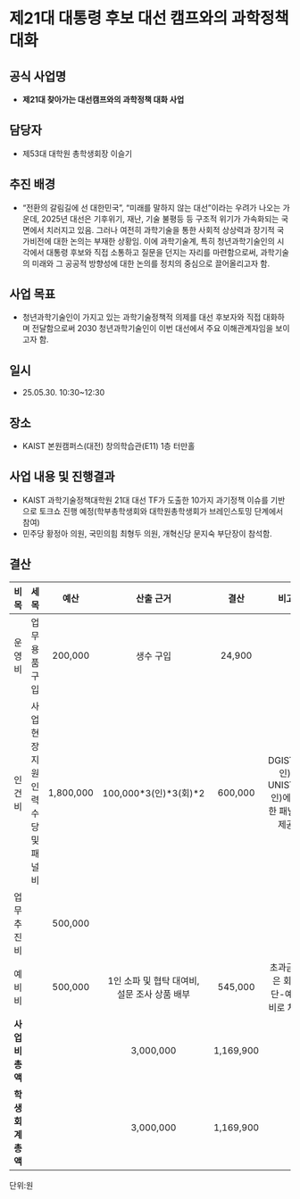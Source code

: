 제21대 대통령 후보 대선 캠프와의 과학정책대화
===

## 공식 사업명
- **제21대 찾아가는 대선캠프와의 과학정책 대화 사업**

## 담당자
- 제53대 대학원 총학생회장 이슬기

## 추진 배경
- “전환의 갈림길에 선 대한민국”, “미래를 말하지 않는 대선”이라는 우려가 나오는 가운데, 2025년 대선은 기후위기, 재난, 기술 불평등 등 구조적 위기가 가속화되는 국면에서 치러지고 있음. 그러나 여전히 과학기술을 통한 사회적 상상력과 장기적 국가비전에 대한 논의는 부재한 상황임. 이에 과학기술계, 특히 청년과학기술인의 시각에서 대통령 후보와 직접 소통하고 질문을 던지는 자리를 마련함으로써, 과학기술의 미래와 그 공공적 방향성에 대한 논의를 정치의 중심으로 끌어올리고자 함.

## 사업 목표
- 청년과학기술인이 가지고 있는 과학기술정책적 의제를 대선 후보자와 직접 대화하며 전달함으로써 2030 청년과학기술인이 이번 대선에서 주요 이해관계자임을 보이고자 함.

## 일시
- 25.05.30. 10:30~12:30

## 장소
- KAIST 본원캠퍼스(대전) 창의학습관(E11) 1층 터만홀

## 사업 내용 및 진행결과
- KAIST 과학기술정책대학원 21대 대선 TF가 도출한 10가지 과기정책 이슈를 기반으로 토크쇼 진행 예정(학부총학생회와 대학원총학생회가 브레인스토밍 단계에서 참여)
- 민주당 황정아 의원, 국민의힘 최형두 의원, 개혁신당 문지숙 부단장이 참석함.

## 결산

| **비목**  |      **세목**       | **예산**  | **산출 근거** |**결산**|**비고**|
|:-------------:|:-----------------:|:-------:|:-----------------:|:-------:|:-------:|
|  운영비  | 업무용품 구입 | 200,000 |생수 구입| 24,900||
| 인건비  | 사업 현장 지원 인력 수당 및 패널비 | 1,800,000 | 100,000*3(인)*3(회)*2 | 600,000 | DGIST(1인), UNIST(2인)에 대한 패널비 제공 |
|  업무추진비  |  | 500,000 | |||
|  예비비  |  | 500,000 | 1인 소파 및 협탁 대여비, 설문 조사 상품 배부 | 545,000| 초과금액은 회장단-예비비로 처리|
|**사업비 총액**||| 3,000,000 |  1,169,900 ||
|**학생회계 총액**||| 3,000,000 |  1,169,900 ||


단위:원


  

